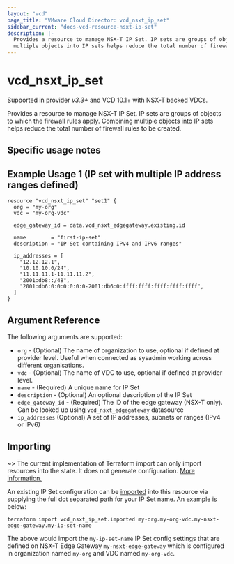 ```yaml
---
layout: "vcd"
page_title: "VMware Cloud Director: vcd_nsxt_ip_set"
sidebar_current: "docs-vcd-resource-nsxt-ip-set"
description: |-
  Provides a resource to manage NSX-T IP Set. IP sets are groups of objects to which the firewall rules apply. Combining
  multiple objects into IP sets helps reduce the total number of firewall rules to be created.
---
```


# vcd\_nsxt\_ip\_set

Supported in provider *v3.3+* and VCD 10.1+ with NSX-T backed VDCs.

Provides a resource to manage NSX-T IP Set. IP sets are groups of objects to which the firewall rules apply. Combining 
multiple objects into IP sets helps reduce the total number of firewall rules to be created.

## Specific usage notes

## Example Usage 1 (IP set with multiple IP address ranges defined)

```hcl
resource "vcd_nsxt_ip_set" "set1" {
  org = "my-org"
  vdc = "my-org-vdc"

  edge_gateway_id = data.vcd_nsxt_edgegateway.existing.id

  name        = "first-ip-set"
  description = "IP Set containing IPv4 and IPv6 ranges"

  ip_addresses = [
    "12.12.12.1",
    "10.10.10.0/24",
    "11.11.11.1-11.11.11.2",
    "2001:db8::/48",
    "2001:db6:0:0:0:0:0:0-2001:db6:0:ffff:ffff:ffff:ffff:ffff",
  ]
}
```

## Argument Reference

The following arguments are supported:

* `org` - (Optional) The name of organization to use, optional if defined at provider level. Useful
  when connected as sysadmin working across different organisations.
* `vdc` - (Optional) The name of VDC to use, optional if defined at provider level.
* `name` - (Required) A unique name for IP Set
* `description` - (Optional) An optional description of the IP Set
* `edge_gateway_id` - (Required) The ID of the edge gateway (NSX-T only). Can be looked up using
  `vcd_nsxt_edgegateway` datasource
* `ip_addresses` (Optional) A set of IP addresses, subnets or ranges (IPv4 or IPv6)

## Importing

~> The current implementation of Terraform import can only import resources into the state.
It does not generate configuration. [More information.](https://www.terraform.io/docs/import/)

An existing IP Set configuration can be [imported][docs-import] into this resource
via supplying the full dot separated path for your IP Set name. An example is
below:

[docs-import]: https://www.terraform.io/docs/import/

```
terraform import vcd_nsxt_ip_set.imported my-org.my-org-vdc.my-nsxt-edge-gateway.my-ip-set-name
```

The above would import the `my-ip-set-name` IP Set config settings that are defined
on NSX-T Edge Gateway `my-nsxt-edge-gateway` which is configured in organization named `my-org` and
VDC named `my-org-vdc`.

